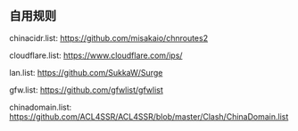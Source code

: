 ## 自用规则

chinacidr.list: https://github.com/misakaio/chnroutes2

cloudflare.list: https://www.cloudflare.com/ips/

lan.list: https://github.com/SukkaW/Surge

gfw.list: https://github.com/gfwlist/gfwlist

chinadomain.list: https://github.com/ACL4SSR/ACL4SSR/blob/master/Clash/ChinaDomain.list

